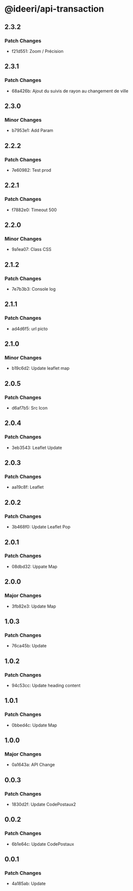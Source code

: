 # @ideeri/api-transaction

## 2.3.2

### Patch Changes

- f21d551: Zoom / Précision

## 2.3.1

### Patch Changes

- 68a426b: Ajout du suivis de rayon au changement de ville

## 2.3.0

### Minor Changes

- b7953e1: Add Param

## 2.2.2

### Patch Changes

- 7e60982: Test prod

## 2.2.1

### Patch Changes

- f7882e0: Timeout 500

## 2.2.0

### Minor Changes

- 9a1ea07: Class CSS

## 2.1.2

### Patch Changes

- 7e7b3b3: Console log

## 2.1.1

### Patch Changes

- ad4d6f5: url picto

## 2.1.0

### Minor Changes

- b19c6d2: Update leaflet map

## 2.0.5

### Patch Changes

- d6af7b5: Src Icon

## 2.0.4

### Patch Changes

- 3eb3543: Leaflet Update

## 2.0.3

### Patch Changes

- aa19c8f: Leaflet

## 2.0.2

### Patch Changes

- 3b468f0: Update Leaflet Pop

## 2.0.1

### Patch Changes

- 08dbd32: Uppate Map

## 2.0.0

### Major Changes

- 3fb82e3: Update Map

## 1.0.3

### Patch Changes

- 76ca45b: Update

## 1.0.2

### Patch Changes

- 94c53cc: Update heading content

## 1.0.1

### Patch Changes

- 0bbed4c: Update Map

## 1.0.0

### Major Changes

- 0a1643a: API Change

## 0.0.3

### Patch Changes

- 1830d2f: Update CodePostaux2

## 0.0.2

### Patch Changes

- 6b1e64c: Update CodePostaux

## 0.0.1

### Patch Changes

- 4a185ab: Update
